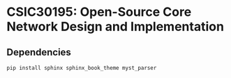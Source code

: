 # CSIC30195: Open-Source Core Network Design and Implementation

## Dependencies

```
pip install sphinx sphinx_book_theme myst_parser
```